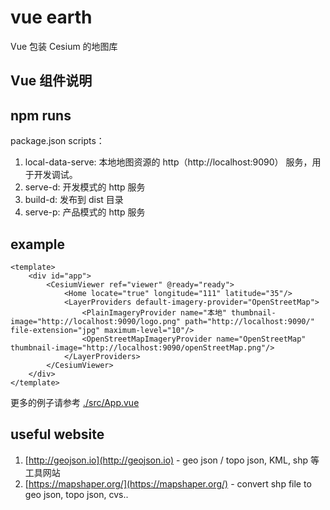 # vue earth
Vue 包装 Cesium 的地图库

## Vue 组件说明

## npm runs

package.json scripts：
1. local-data-serve: 本地地图资源的 http（http://localhost:9090） 服务，用于开发调试。
2. serve-d: 开发模式的 http 服务
3. build-d: 发布到 dist 目录
4. serve-p: 产品模式的 http 服务

## example

```vue
<template>
    <div id="app">
        <CesiumViewer ref="viewer" @ready="ready">
            <Home locate="true" longitude="111" latitude="35"/>
            <LayerProviders default-imagery-provider="OpenStreetMap">
                <PlainImageryProvider name="本地" thumbnail-image="http://localhost:9090/logo.png" path="http://localhost:9090/" file-extension="jpg" maximum-level="10"/>
                <OpenStreetMapImageryProvider name="OpenStreetMap" thumbnail-image="http://localhost:9090/openStreetMap.png"/>
            </LayerProviders>
        </CesiumViewer>
    </div>
</template>
```

更多的例子请参考 [./src/App.vue](./src/App.vue)

## useful website

1. [http://geojson.io](http://geojson.io) - geo json / topo json, KML, shp 等工具网站
2. [https://mapshaper.org/](https://mapshaper.org/) - convert shp file to geo json, topo json, cvs..
